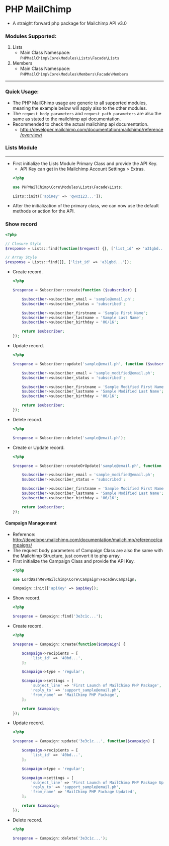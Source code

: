 # PHP MailChimp
- A straight forward php package for Mailchimp API v3.0

### Modules Supported:
1. Lists
	- Main Class Namespace: ```PHPMailChimp\Core\Modules\Lists\Facade\Lists```
2. Members
	- Main Class Namespace: ```PHPMailChimp\Core\Modules\Members\Facade\Members```
---
### Quick Usage:
- The PHP MailChimp usage are generic to all supported modules, meaning the example below will apply also to the other modules.
- The ```request body parameters``` and ```request path parameters``` are also the same as stated to the mailchimp api documentation.
- Recommended to check the actual mailchimp api documentation.
	- http://developer.mailchimp.com/documentation/mailchimp/reference/overview/
### Lists Module
---
- First initialize the Lists Module Primary Class and provide the API Key.
	- API Key can get in the Mailchimp Account Settings > Extras.
    ```php
    <?php

    use PHPMailChimp\Core\Modules\Lists\Facade\Lists;

    Lists::init(['apiKey' => 'qwxz123...']);

    ```
- After the initialization of the primary class, we can now use the default methods or action for the API.

### Show record
```php
<?php

// Closure Style
$response = Lists::find(function($request) {}, ['list_id' => 'a31gbd...']);

// Array Style
$response = Lists::find([], ['list_id' => 'a31gbd...']);

```
- Create record.
    ```php
    <?php

    $response = Subscriber::create(function ($subscriber) {

        $subscriber->subscriber_email = 'sample@email.ph';
        $subscriber->subscriber_status = 'subscribed';

        $subscriber->subscriber_firstname = 'Sample First Name';
        $subscriber->subscriber_lastname = 'Sample Last Name';
        $subscriber->subscriber_birthday = '06/16';

        return $subscriber;
    });

    ```
- Update record.
    ```php
    <?php

    $response = Subscriber::update('sample@email.ph', function ($subscriber) {

        $subscriber->subscriber_email = 'sample_modified@email.ph';
        $subscriber->subscriber_status = 'subscribed';

        $subscriber->subscriber_firstname = 'Sample Modified First Name';
        $subscriber->subscriber_lastname = 'Sample Modified Last Name';
        $subscriber->subscriber_birthday = '06/16';

        return $subscriber;
    });

    ```
- Delete record.
    ```php
    <?php

    $response = Subscriber::delete('sample@email.ph');

    ```
- Create or Update record.
    ```php
    <?php

    $response = Subscriber::createOrUpdate('sample@email.ph', function ($subscriber) {

        $subscriber->subscriber_email = 'sample_modified@email.ph';
        $subscriber->subscriber_status = 'subscribed';

        $subscriber->subscriber_firstname = 'Sample Modified First Name';
        $subscriber->subscriber_lastname = 'Sample Modified Last Name';
        $subscriber->subscriber_birthday = '06/16';

        return $subscriber;
    });

    ```
#### Campaign Management
- Reference: http://developer.mailchimp.com/documentation/mailchimp/reference/campaigns/
- The request body parameters of Campaign Class are also the same with the Mailchimp Structure, just convert it to php array.
- First initialize the Campaign Class and provide the API Key.
    ```php
    <?php

    use LordDashMe\MailChimp\Core\Campaign\Facade\Campaign;

    Campaign::init(['apiKey' => $apiKey]);

    ```
- Show record.
    ```php
    <?php

    $response = Campaign::find('3e3c1c...');

    ```
- Create record.
    ```php
    <?php
    
    $response = Campaign::create(function($campaign) {

        $campaign->recipients = [
            'list_id' => '40bd...',
        ];

        $campaign->type = 'regular';

        $campaign->settings = [
            'subject_line' => 'First Launch of MailChimp PHP Package',
            'reply_to' => 'support_sample@email.ph',
            'from_name' => 'MailChimp PHP Package',
        ];

        return $campaign;
    });
    
    ```
- Update record.
    ```php
    <?php
    
    $response = Campaign::update('3e3c1c...', function($campaign) {

        $campaign->recipients = [
            'list_id' => '40bd...',
        ];

        $campaign->type = 'regular';

        $campaign->settings = [
            'subject_line' => 'First Launch of MailChimp PHP Package Updated',
            'reply_to' => 'support_sample@email.ph',
            'from_name' => 'MailChimp PHP Package Updated',
        ];

        return $campaign;
    });
    
    ```
- Delete record.
    ```php
    <?php
    
    $response = Campaign::delete('3e3c1c...');
    
    ```
<!--stackedit_data:
eyJoaXN0b3J5IjpbMTEwOTc4NTI5MF19
-->